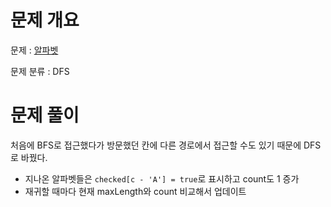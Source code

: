 # 문제 개요

문제 : [알파벳](https://www.acmicpc.net/problem/1987)

문제 분류 : DFS

# 문제 풀이

처음에 BFS로 접근했다가 방문했던 칸에 다른 경로에서 접근할 수도 있기 때문에 DFS로 바꿨다.

- 지나온 알파벳들은 `checked[c - 'A'] = true`로 표시하고 count도 1 증가
- 재귀할 때마다 현재 maxLength와 count 비교해서 업데이트
